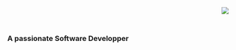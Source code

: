 <img align="right" src="![visitor badge](https://visitor-badge.laobi.icu/badge?page_id=jwenjian.visitor-badge&left_text=MyPageVisitors)" />
<h1 align="center">
  <a href="https://git.io/typing-svg">
    <img href="https://readme-typing-svg.demolab.com/?lines=Hi there;I'm Yassine HANACH ! "; />
  </a>
</h1>

<h3 aling="center">A passionate Software Developper </h3>

<br />

<div align="center">
  
</div>
